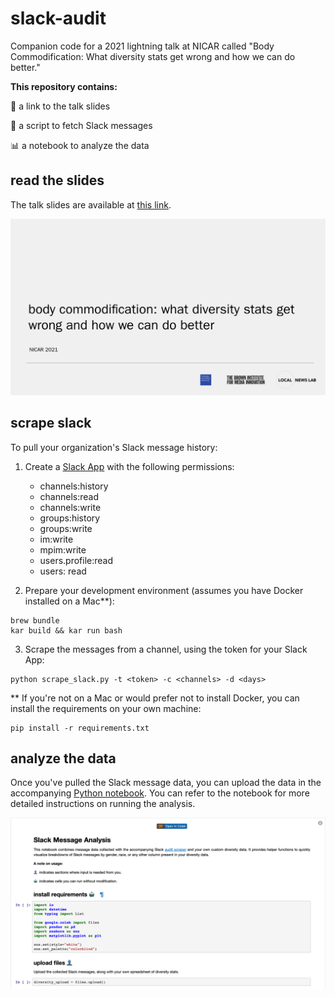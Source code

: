 # slack-audit
Companion code for a 2021 lightning talk at NICAR called "Body Commodification: What diversity stats get wrong and how we can do better."

**This repository contains:**

🔗 a link to the talk slides

🥎 a script to fetch Slack messages 

📊 a notebook to analyze the data

## read the slides
The talk slides are available at [this link](https://docs.google.com/presentation/d/1NwBzpMZawp4HRLkB-BHb2BOvRK4DGCN4brlHJwdja_A/edit). 

[![the presentation's title slide](./docs/first-slide.png)](https://docs.google.com/presentation/d/1NwBzpMZawp4HRLkB-BHb2BOvRK4DGCN4brlHJwdja_A/edit)

## scrape slack 
To pull your organization's Slack message history:

1. Create a [Slack App](https://api.slack.com/apps) with the following permissions:
    * channels:history
    * channels:read
    * channels:write
    * groups:history
    * groups:write
    * im:write
    * mpim:write
    * users.profile:read
    * users: read 

2. Prepare your development environment (assumes you have Docker installed on a Mac**):
```
brew bundle 
kar build && kar run bash
```

3. Scrape the messages from a channel, using the token for your Slack App:
```
python scrape_slack.py -t <token> -c <channels> -d <days>
```

** If you're not on a Mac or would prefer not to install Docker, you can install the requirements on your own machine: 
```
pip install -r requirements.txt
```

## analyze the data
Once you've pulled the Slack message data, you can upload the data in the accompanying [Python notebook](https://colab.research.google.com/drive/1aW_egDilybUZoxhZWEOUXdcrkoNdx7IS). You can refer to the notebook for more detailed instructions on running the analysis. 

[![a screenshot of the Python notebook](./docs/notebook.png)](https://colab.research.google.com/drive/1aW_egDilybUZoxhZWEOUXdcrkoNdx7IS)
